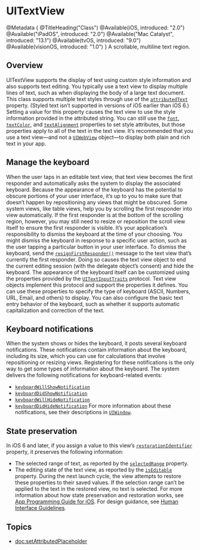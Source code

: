 # UITextView

@Metadata {
    @TitleHeading("Class")
    @Available(iOS, introduced: "2.0")
    @Available("iPadOS", introduced: "2.0")
    @Available("Mac Catalyst", introduced: "13.1")
    @Available(tvOS, introduced: "9.0")
    @Available(visionOS, introduced: "1.0")
}
A scrollable, multiline text region.

## Overview
UITextView supports the display of text using custom style information and also supports text editing. You typically use a text view to display multiple lines of text, such as when displaying the body of a large text document.
This class supports multiple text styles through use of the [`attributedText`](https://developer.apple.com/documentation/uikit/uitextview/1618626-attributedtext) property. (Styled text isn’t supported in versions of iOS earlier than iOS 6.) Setting a value for this property causes the text view to use the style information provided in the attributed string. You can still use the [`font`](https://developer.apple.com/documentation/uikit/uitextview/1618600-font), [`textColor`](https://developer.apple.com/documentation/uikit/uitextview/1618601-textcolor), and [`textAlignment`](https://developer.apple.com/documentation/uikit/uitextview/1618618-textalignment) properties to set style attributes, but those properties apply to all of the text in the text view. It’s recommended that you use a text view—and not a [`UIWebView`](https://developer.apple.com/documentation/uikit/uiwebview) object—to display both plain and rich text in your app.

## Manage the keyboard
When the user taps in an editable text view, that text view becomes the first responder and automatically asks the system to display the associated keyboard. Because the appearance of the keyboard has the potential to obscure portions of your user interface, it’s up to you to make sure that doesn’t happen by repositioning any views that might be obscured. Some system views, like table views, help you by scrolling the first responder into view automatically. If the first responder is at the bottom of the scrolling region, however, you may still need to resize or reposition the scroll view itself to ensure the first responder is visible.
It’s your application’s responsibility to dismiss the keyboard at the time of your choosing. You might dismiss the keyboard in response to a specific user action, such as the user tapping a particular button in your user interface. To dismiss the keyboard, send the [`resignFirstResponder()`](https://developer.apple.com/documentation/uikit/uiresponder/1621097-resignfirstresponder) message to the text view that’s currently the first responder. Doing so causes the text view object to end the current editing session (with the delegate object’s consent) and hide the keyboard.
The appearance of the keyboard itself can be customized using the properties provided by the [`UITextInputTraits`](https://developer.apple.com/documentation/uikit/uitextinputtraits) protocol. Text view objects implement this protocol and support the properties it defines. You can use these properties to specify the type of keyboard (ASCII, Numbers, URL, Email, and others) to display. You can also configure the basic text entry behavior of the keyboard, such as whether it supports automatic capitalization and correction of the text.

## Keyboard notifications
When the system shows or hides the keyboard, it posts several keyboard notifications. These notifications contain information about the keyboard, including its size, which you can use for calculations that involve repositioning or resizing views. Registering for these notifications is the only way to get some types of information about the keyboard. The system delivers the following notifications for keyboard-related events:
- [`keyboardWillShowNotification`](https://developer.apple.com/documentation/uikit/uiresponder/1621576-keyboardwillshownotification)
- [`keyboardDidShowNotification`](https://developer.apple.com/documentation/uikit/uiresponder/1621602-keyboarddidshownotification)
- [`keyboardWillHideNotification`](https://developer.apple.com/documentation/uikit/uiresponder/1621606-keyboardwillhidenotification)
- [`keyboardDidHideNotification`](https://developer.apple.com/documentation/uikit/uiresponder/1621579-keyboarddidhidenotification)
For more information about these notifications, see their descriptions in [`UIWindow`](https://developer.apple.com/documentation/uikit/uiwindow).

## State preservation
In iOS 6 and later, if you assign a value to this view’s [`restorationIdentifier`](https://developer.apple.com/documentation/uikit/uiview/1622494-restorationidentifier) property, it preserves the following information:
- The selected range of text, as reported by the [`selectedRange`](https://developer.apple.com/documentation/uikit/uitextview/1618615-selectedrange) property.
- The editing state of the text view, as reported by the [`isEditable`](https://developer.apple.com/documentation/uikit/uitextview/1618616-iseditable) property.
During the next launch cycle, the view attempts to restore these properties to their saved values. If the selection range can’t be applied to the text in the restored view, no text is selected. For more information about how state preservation and restoration works, see [App Programming Guide for iOS](https://developer.apple.com/library/archive/documentation/iPhone/Conceptual/iPhoneOSProgrammingGuide/Introduction/Introduction.html#//apple_ref/doc/uid/TP40007072).
For design guidance, see [Human Interface Guidelines](https://developer.apple.com/design/human-interface-guidelines/components/content/text-views/).

## Topics

- <doc:setAttributedPlaceholder>
